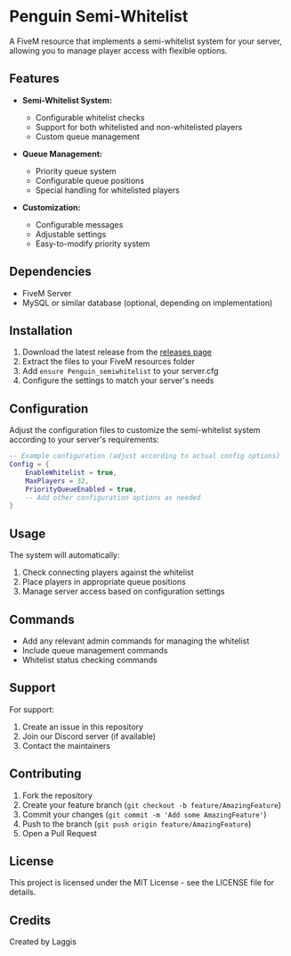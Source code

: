 # Penguin Semi-Whitelist

A FiveM resource that implements a semi-whitelist system for your server, allowing you to manage player access with flexible options.

## Features

- **Semi-Whitelist System:**
  - Configurable whitelist checks
  - Support for both whitelisted and non-whitelisted players
  - Custom queue management

- **Queue Management:**
  - Priority queue system
  - Configurable queue positions
  - Special handling for whitelisted players

- **Customization:**
  - Configurable messages
  - Adjustable settings
  - Easy-to-modify priority system

## Dependencies

- FiveM Server
- MySQL or similar database (optional, depending on implementation)

## Installation

1. Download the latest release from the [releases page](https://github.com/laggis/Penguin_semiwhitelist/releases)
2. Extract the files to your FiveM resources folder
3. Add `ensure Penguin_semiwhitelist` to your server.cfg
4. Configure the settings to match your server's needs

## Configuration

Adjust the configuration files to customize the semi-whitelist system according to your server's requirements:

```lua
-- Example configuration (adjust according to actual config options)
Config = {
    EnableWhitelist = true,
    MaxPlayers = 32,
    PriorityQueueEnabled = true,
    -- Add other configuration options as needed
}
```

## Usage

The system will automatically:
1. Check connecting players against the whitelist
2. Place players in appropriate queue positions
3. Manage server access based on configuration settings

## Commands

- Add any relevant admin commands for managing the whitelist
- Include queue management commands
- Whitelist status checking commands

## Support

For support:
1. Create an issue in this repository
2. Join our Discord server (if available)
3. Contact the maintainers

## Contributing

1. Fork the repository
2. Create your feature branch (`git checkout -b feature/AmazingFeature`)
3. Commit your changes (`git commit -m 'Add some AmazingFeature'`)
4. Push to the branch (`git push origin feature/AmazingFeature`)
5. Open a Pull Request

## License

This project is licensed under the MIT License - see the LICENSE file for details.

## Credits

Created by Laggis
